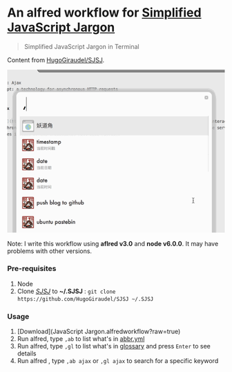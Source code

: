 An alfred workflow for [Simplified JavaScript Jargon](https://github.com/HugoGiraudel/SJSJ)
====

> Simplified JavaScript Jargon in Terminal

Content from [HugoGiraudel/SJSJ](https://github.com/HugoGiraudel/SJSJ).

![](sjsj.gif)

Note: I write this workflow using **aflred v3.0** and **node v6.0.0**. It may have problems with other versions.


### Pre-requisites

1. Node
2. Clone [*SJSJ*](https://github.com/HugoGiraudel/SJSJ) to **~/.SJSJ** : `git clone https://github.com/HugoGiraudel/SJSJ ~/.SJSJ`

### Usage

1. [Download](JavaScript Jargon.alfredworkflow?raw=true)
2. Run alfred, type `,ab` to list what's in [abbr.yml](https://github.com/HugoGiraudel/SJSJ/blob/gh-pages/_data/abbr.yml) 
3. Run alfred, type `,gl` to list what's in [glossary](https://github.com/HugoGiraudel/SJSJ/tree/gh-pages/_glossary) and press `Enter` to see details
4. Run alfred , type `,ab ajax` or `,gl ajax` to search for a specific keyword
